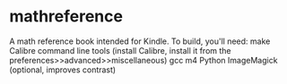 mathreference
=============

A math reference book intended for Kindle.
To build, you'll need:
  make
  Calibre command line tools (install Calibre, install it from the preferences>>advanced>>miscellaneous)
  gcc
  m4
  Python
  ImageMagick (optional, improves contrast)
